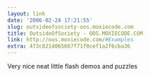 ```yaml
---
layout: link
date: '2006-02-24 17:21:55'
slug: outsideofsociety-oos.moxiecode.com
title: OutsideOfSociety - OOS.MOXIECODE.COM
link: http://oos.moxiecode.com/#Examples
extra: 473c8214065667f71f0cef1a2f6cba36
---
```


Very nice neat little flash demos and puzzles